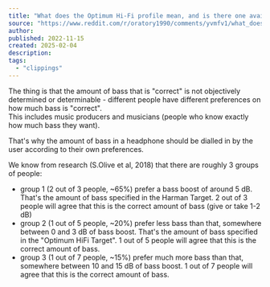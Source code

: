 ```yaml
---
title: "What does the Optimum Hi-Fi profile mean, and is there one available for the Hifiman ananda? : r/oratory1990"
source: "https://www.reddit.com/r/oratory1990/comments/yvmfv1/what_does_the_optimum_hifi_profile_mean_and_is/"
author:
published: 2022-11-15
created: 2025-02-04
description:
tags:
  - "clippings"
---
```

The thing is that the amount of bass that is "correct" is not objectively determined or determinable - different people have different preferences on how much bass is "correct".  
This includes music producers and musicians (people who know exactly how much bass they want).

That's why the amount of bass in a headphone should be dialled in by the user according to their own preferences.

We know from research (S.Olive et al, 2018) that there are roughly 3 groups of people:

- group 1 (2 out of 3 people, ~65%) prefer a bass boost of around 5 dB. That's the amount of bass specified in the Harman Target. 2 out of 3 people will agree that this is the correct amount of bass (give or take 1-2 dB)
- group 2 (1 out of 5 people, ~20%) prefer less bass than that, somewhere between 0 and 3 dB of bass boost. That's the amount of bass specified in the "Optimum HiFi Target". 1 out of 5 people will agree that this is the correct amount of bass.
- group 3 (1 out of 7 people, ~15%) prefer much more bass than that, somewhere between 10 and 15 dB of bass boost. 1 out of 7 people will agree that this is the correct amount of bass.